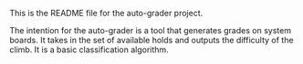 This is the README file for the auto-grader project.

The intention for the auto-grader is a tool that generates grades on system boards.
It takes in the set of available holds and outputs the difficulty of the climb. It is a basic classification algorithm.

